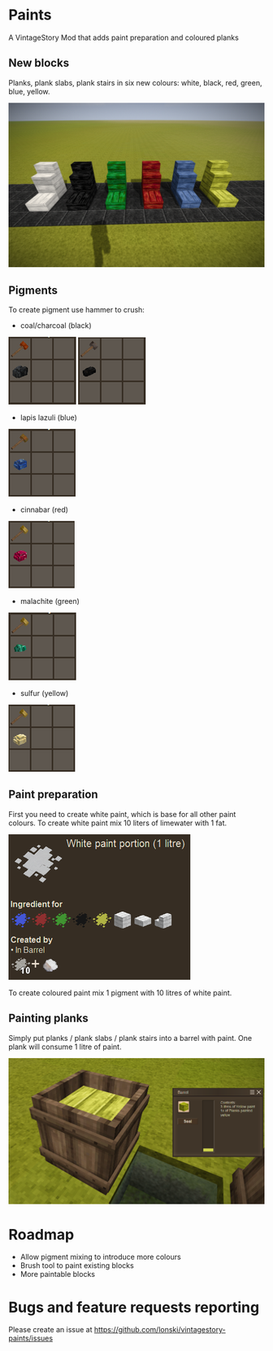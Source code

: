 # Paints
A VintageStory Mod that adds paint preparation and coloured planks

## New blocks

Planks, plank slabs, plank stairs in six new colours: white, black, red, green, blue, yellow.

![New blocks](screenshots/newblocks.png)

## Pigments

To create pigment use hammer to crush: 
 - coal/charcoal (black)
 
 ![Black pigment coal](screenshots/blackpigment.png) ![Black pigment charcoal](screenshots/blackpigment2.png)
 
 - lapis lazuli (blue)
 
 ![Blue pigment](screenshots/bluepigment.png)
 
 - cinnabar (red)
 
 ![Red pigment](screenshots/redpigment.png)
 
 - malachite (green)
 
 ![Green pigment](screenshots/greenpigment.png)
 
 - sulfur (yellow)
 
 ![Yellow pigment](screenshots/yellowpigment.png)

## Paint preparation

First you need to create white paint, which is base for all other paint colours. To create white paint mix 10 liters of limewater with 1 fat.

![White paint](screenshots/whitepaint.png)

To create coloured paint mix 1 pigment with 10 litres of white paint.

## Painting planks

Simply put planks / plank slabs / plank stairs into a barrel with paint. One plank will consume 1 litre of paint.

![Painting planks](screenshots/paintingplanks.png)

# Roadmap

 - Allow pigment mixing to introduce more colours
 - Brush tool to paint existing blocks
 - More paintable blocks

# Bugs and feature requests reporting 

Please create an issue at
https://github.com/lonski/vintagestory-paints/issues
